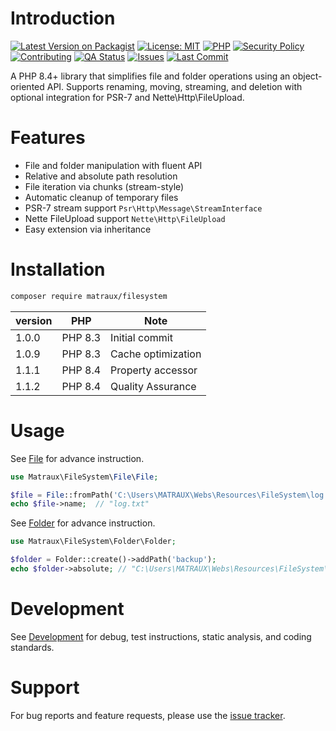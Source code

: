 # Introduction
[![Latest Version on Packagist](https://img.shields.io/packagist/v/matraux/filesystem.svg)](https://packagist.org/packages/matraux/filesystem)
[![License: MIT](https://img.shields.io/badge/license-MIT-blue.svg)](LICENSE)
[![PHP](https://img.shields.io/badge/PHP-8.4+-blue.svg)](https://php.net)
[![Security Policy](https://img.shields.io/badge/Security-Policy-blue)](./.github/SECURITY.md)
[![Contributing](https://img.shields.io/badge/Contributing-Disabled-lightgrey?logo=github)](CONTRIBUTING.md)
[![QA Status](https://github.com/matraux/filesystem/actions/workflows/qa.yml/badge.svg)](https://github.com/matraux/filesystem/actions/workflows/qa.yml)
[![Issues](https://img.shields.io/github/issues/matraux/filesystem)](https://github.com/matraux/filesystem/issues)
[![Last Commit](https://img.shields.io/github/last-commit/matraux/filesystem)](https://github.com/matraux/filesystem/commits)


A PHP 8.4+ library that simplifies file and folder operations using an object-oriented API. Supports renaming, moving, streaming, and deletion with optional integration for PSR-7 and Nette\Http\FileUpload.


# Features
- File and folder manipulation with fluent API
- Relative and absolute path resolution
- File iteration via chunks (stream-style)
- Automatic cleanup of temporary files
- PSR-7 stream support `Psr\Http\Message\StreamInterface`
- Nette FileUpload support `Nette\Http\FileUpload`
- Easy extension via inheritance


# Installation
```bash
composer require matraux/filesystem
```

| version | PHP | Note
|----|---|---
| 1.0.0 | PHP 8.3 | Initial commit
| 1.0.9 | PHP 8.3 | Cache optimization
| 1.1.1 | PHP 8.4 | Property accessor
| 1.1.2 | PHP 8.4 | Quality Assurance

# Usage
See [File](./docs/File.md) for advance instruction.
```php
use Matraux\FileSystem\File\File;

$file = File::fromPath('C:\Users\MATRAUX\Webs\Resources\FileSystem\log.txt');
echo $file->name;  // "log.txt"
```

See [Folder](./docs/Folder.md) for advance instruction.
```php
use Matraux\FileSystem\Folder\Folder;

$folder = Folder::create()->addPath('backup');
echo $folder->absolute; // "C:\Users\MATRAUX\Webs\Resources\FileSystem\backup"
```


# Development
See [Development](./docs/Development.md) for debug, test instructions, static analysis, and coding standards.


# Support
For bug reports and feature requests, please use the [issue tracker](https://github.com/matraux/filesystem/issues).